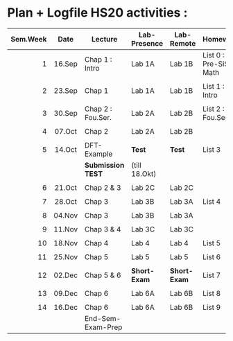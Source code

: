 Plan + Logfile HS20 activities :
================================

| Sem.Week | Date   | Lecture              |  Lab-Presence  |  Lab-Remote |    Homework  |
| --------:|:------:|----------------------| ---------------|-------------|--------------|
|    1     | 16.Sep | Chap 1 : Intro       | Lab 1A         |  Lab 1B     |  List 0 : Pre-SiSy Math |
|          |        |                      |                |             |                         |
|    2     | 23.Sep | Chap 1               | Lab 1A         |  Lab 1B     |  List 1 : Intro         |
|          |        |                      |                |             |                         |
|    3     | 30.Sep | Chap 2 : Fou.Ser.    | Lab 2A         |  Lab 2B     |  List 2 : Fou.Ser.      |
|          |        |                      |                |             |                         |
|    4     | 07.Oct | Chap 2               | Lab 2A         |  Lab 2B     |                         |
|          |        |                      |                |             |                         |
|    5     | 14.Oct | DFT-Example          |**Test**        |**Test**     |  List 3                 |
|          |        | **Submission TEST**  | (till 18.Okt)  |             |                         |
|          |        |                      |                |             |                         |
|    6     | 21.Oct |  Chap 2 & 3          | Lab 2C         |  Lab 2C     |                         |
|          |        |                      |                |             |                         |
|    7     | 28.Oct |  Chap 3              | Lab 3B         |  Lab 3A     |  List 4                 |
|          |        |                      |                |             |                         |
|    8     | 04.Nov |  Chap 3              | Lab 3B         |  Lab 3A     |                         |
|          |        |                      |                |             |                         |
|    9     | 11.Nov | Chap 3 & 4           | Lab 3C         |  Lab 3C     |                         |
|          |        |                      |                |             |                         |
|   10     | 18.Nov | Chap 4               | Lab 4          |  Lab 4      |  List 5                 |
|          |        |                      |                |             |                         |
|   11     | 25.Nov | Chap 5               | Lab 5          |  Lab 5      |  List 6                 |
|          |        |                      |                |             |                         |
|   12     | 02.Dec | Chap 5 & 6           |**Short-Exam**  |**Short-Exam**|  List 7                |
|          |        |                      |                |             |                         |
|   13     | 09.Dec | Chap 6               | Lab 6A         |   Lab 6B    |  List 8                 |
|          |        |                      |                |             |                         |
|   14     | 16.Dec | Chap 6               | Lab 6A         |   Lab 6B    |  List 9                 |
|          |        | End-Sem-Exam-Prep    |                |             |                         |
